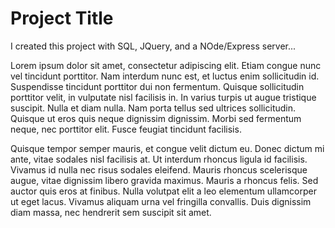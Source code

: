 # Project Title

I created this project with SQL, JQuery, and a NOde/Express server...

Lorem ipsum dolor sit amet, consectetur adipiscing elit. Etiam congue nunc vel tincidunt porttitor. Nam interdum nunc est, et luctus enim sollicitudin id. Suspendisse tincidunt porttitor dui non fermentum. Quisque sollicitudin porttitor velit, in vulputate nisl facilisis in. In varius turpis ut augue tristique suscipit. Nulla et diam nulla. Nam porta tellus sed ultrices sollicitudin. Quisque ut eros quis neque dignissim dignissim. Morbi sed fermentum neque, nec porttitor elit. Fusce feugiat tincidunt facilisis.

Quisque tempor semper mauris, et congue velit dictum eu. Donec dictum mi ante, vitae sodales nisl facilisis at. Ut interdum rhoncus ligula id facilisis. Vivamus id nulla nec risus sodales eleifend. Mauris rhoncus scelerisque augue, vitae dignissim libero gravida maximus. Mauris a rhoncus felis. Sed auctor quis eros at finibus. Nulla volutpat elit a leo elementum ullamcorper ut eget lacus. Vivamus aliquam urna vel fringilla convallis. Duis dignissim diam massa, nec hendrerit sem suscipit sit amet.
